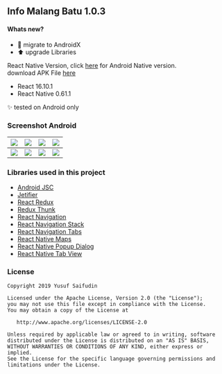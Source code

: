 ## Info Malang Batu 1.0.3 ##

#### Whats new? #####
* :tractor: migrate to AndroidX
* :arrow_up: upgrade Libraries

React Native Version, click [here](https://github.com/yoesuv/Info-Malang-Batu) for Android Native version.<br/>
download APK File [here](https://drive.google.com/file/d/10CQUBQPWfuTXRVqwTxKiPd1f5a7X_3uy/view?usp=sharing)
* React 16.10.1
* React Native 0.61.1

:sparkles: tested on Android only

### Screenshot Android ###
| ![](https://lh3.googleusercontent.com/y9WjRtS2zsRFKtRMJ67lcg_YFl8UPP5XgDZOQJSGP3qHtmhPUtZYyiiBTgHWNX-G5D28fZqCoQgIzKj4P1t0l1yqe-u_bT0izjU2WNNatl2fsjvyHMr2wJ2eSKUjchq3g8y3wXrh2ixLBlJctUymHtHVC-f81Sc8xoKtgIHI22PDOh9pT3xPzS2hnPuGUeMWWE0qJkLEkvyy_x235v8vjIIuXQ9Fh9AARRN4smP_5oZW_r15G87yWlKWtoBA1IsU0HdEcZkr8BJZB9bJZghP-7t2x_VBd5UGdG3npFWj6hWKPCxXZTuRn5BhqcDxQA17TwxaV59JJEzbjhiw1c1BE5dd369YI-2vMXFAEwXYdHeQFViOOWYVDwGS0iXLSL4KcEDCpO4wV7Zk5iOcBEnEoJlT1XWirX5MjckYIVEtvUm7ghCb7vjeoM7PqnFReo9G4zwItY4gQLrb1wW3DHAlAEq23X46Puc0N2V7ivjDHvAMRAsy4royD5BxUa8n2t5r8Mo8ZnACjqCbJcyg1FwQfqtr8MxhxVHag1DzeeHoZU-Vm-2vJkOI6OxOO72DEYa7cL1TlQmg7XT7X-HDKGSikQg7__daClJHaRgQnaTVCABnqePqyJaWIGK6CRxXwgR6YjSpsiDzxVjnAaECaALq0Tp9vq1nALlIVClh1mWXnNI4KIh-gkyMPQ=w321-h641-no) | ![](https://lh3.googleusercontent.com/ztgKGmmqZ5DLCLLtkFdsYgH-SXmTo77Z0j2Mpo0_Ktpe0CC3SiS6u1cLneMinO5WQAEfoLVRFTlG20QjmUeHtnznXjSJ8ytbVwbMS_7jf_8Yp78oTj8e-mkEd28qFRrAyEM2hUcIHxs6XVqlSNpBeyjttZnQLEzkY8B2pwvzAYxYN6MnnBVqmDAch7w4iShoi1rhxfXVZkoF0eKKqKQRPx4xf3ehvf3tbib-JkTDzAMf72r2Odo0DU3KCcJV9FoujP4LOAFhqZsYConEI9CK6UHmKIBCYW70e8xE6lt6Y-UQSRkp8lOFPUygmrlZrLrQ5tX6Xb5JDfie2AfMm3IgW-FhJVsPmLsghm8mP1WLYLp5UoDC4Rr8Sp4ujgFukrB03R74FywzyMTHrWS4tsrVWTG_FP-FdthMzlBJyQ9c7RvLrPjB1AMLQA0v5Mkn_DqhkO5XQ17gw1E2BjtN5Cehnjps0QPssG_afOG3sGOfSNzk5IQIWSCnMZIzrEkz03H9nguKhnLqdK5qw203EsvPQKp_s9NznT_660m7kzA8i7J3UZGzxnGSzvgv9x7S3hO9JSYd-hUv7ku9ewo8dGe_0HhKhOAJ0R0Gy2whPrjwCslOUK4jlU7DaM9gZR1F4qSiQRZBBsr7jzf60qmQdcSGKViGqfN8bSCiKKkbYySTOHzqGVfptFYW0A=w321-h641-no) | ![](https://lh3.googleusercontent.com/b6TKG8PI00lsnJndoi2auU2vUw1ZMpHnDEVx9XOTTD9dcoaLpCmjyqY_FyWHnNPEV4BtQIDkr4Us1jdHQTtI_neQjq0zLfzNt4OwC10CZxR1BXsx_1JwCTbFeABRsFfiWwhCn7DHTlcCe2oJzlKuZdlsaHySR0tGC-PAr5SywlmZJEdj-dgo9pxw94U5wtpHp6sgftF-3QbdmOvHLc2qI9BmZkZsyng8ONFjCYfdGTOSeS9Sk012wTYoOucUIjnxOL1vfsdDaLnACMVf964VnADfa1l-mUkSsf6ZHo-3CQzsNsVgut0y1y9FHOkKTnx7KOvnSfT5zVulk6FXj01q8BHL4B1Zy0Y2Zci5iHXdrwwi5sLrlUiVHy6tZ_8oJdvpcRP1JTuDiyjyuDXzSAR01ZgkSAd_weLiuy1afHZJYNQ022YYu9ZTSl_gw9fp9r30NF6AZ8D_EpkXJ030fPjvBiKhnX45BDkc6-WKeTmHAcrIeMQfXawrc5JIr0PbMBtT77nhrdF3wYxZJnaAC7u8a_7Z8P-KQpezRjiAHFku0UQqDcuGwxeLICJ4dyq08cYEY2aFILNszVZ9jNpCiHqlaY6QnAIpDON6VQBLHvQMsx4mbFRVKH0-kEgqg0yvXTqXy6a9qbKNJwY8pCf_YhhA_yvGigLQrCd_qw41BBl8uGngxMStn4zrVg=w321-h641-no) | ![](https://lh3.googleusercontent.com/3mEmc9i4O4ea5IOQ4JCJfi7ybm1uva-G0ccPv46nP7qTenOdbsEgw9lrqoAYEdrF8ilU7WWHRDFpPXJUGCja2YZ5ok2vI4c8OGFKQV7BoSBJ9XiopKzue97t9mWtoLyH5K9OsrNiI7T2xIRTJyQNe5ndzuRdUZ_9MN5qKhv99l6V4Y5IP0AB7GLP7WT8QAgkzbTNBlvqlSkIaNQGNBOQGCyQBi-ZXs4xy8HgzOAG6ZJ60dSNLPVzu2s9cJT6D3MWa4huMcb8RaTZf4J92GgmVtCIL_73ddXWFLqZnvrBZo588eeHrrPdNcT3Kh5O_Am9WPKjHaQhCxgcUMPwd7RZzG8sPgwhV-eUQc0pcGYJKsUm7rNTDlCQ1N8Efb38kjoGLMu_tQ__JANGrHrEctUe2jH9qsVYWU22A-7YG035iRJrBm7GrpiGenVrCQaJLarcK8ytr4eTkD2znp2RrwEZq4lfU_siktyHupv_jyPMzmygDT2a1wxUDsb1cxz47DHYxqdAp6DhH-AHVUk_nnfchezA9DVIJP-Fyg1p_3vSNtEOKeqTYldSN-gM29iUP6f7GLAoQsosCd4xEy7CBvTlbYs55Bguj4Lk_redLiVKnN3a3WIroHQZhNqDzBYXESTI2RHYLgg8y-nNf9fDuIcxtB6OIdhnVpeDeOoFoL6JK0BP7p7OX9dzqg=w321-h641-no) |
| :---: | :---: | :---: | :---: |
| ![](https://lh3.googleusercontent.com/UopriOE3dGEMr0KYnTndioK4L2PDkRrY3UxWzIzE8bsS54TuvfJntc6lqcpLl2wfjpdojm8dieSXEwPHotL0F6j-e4SRfRbXMZBG111_s187FCm3LL5_-tYLktpObBinGxItRbsqjHvh3WBGiuruC47VGhv2SQx6yW1SkQOIzQVNGXytUsqL2xTivZLnTgCA4Pwt6z67fyLcM8lsJ-Yk0s_bcsRJ4DXXdzJkdiniumqtx2gpWguX0wSmRt9gcMAcGcCELpRIMbf_p1IdgnIJEYfCDCfxXzGwLcvEThz21IuPFkXVT5b5-7nb1zOTuFT5YSQ5yKCFeq8kDfjzeBv9ZlQnidszlwgX7eLtVUNm8oDz9WmeHtv6FN7CHxtrZjrHNElPeS1z5GymKt4mdkWpPrd6E1XucxT7lU5CviptIAqZ-XM2_SUvZ4pvCFjG3TqDEKnW0ITGHL_ipSQndeSB_cFfoK-8UOS4a3H_BC9Vqi5zpsN3PjmNjDeSrzSZ_Y7WY01oo72uooZsJtJ8Pu4zOvne-6hlKiCwMVWIcjV0iUUYL_yKrbl7TmIK0LQUWqXCbqgu3CSA9AVwsWN8FR_Qt4p2D5LvppCNHP6f0Iht4DyYv5ugrHWnhRyPrQ0Yy73Aj3hrIE6kmgjZQ4l735YkvoZIw_pbzWin0_W84eNDAwNf1sGNQxuB-Q=w321-h641-no) | ![](https://lh3.googleusercontent.com/cT6PPgCeMKCmyhfGTozyJ8bJs0sIEF8C4VInN15IRhXNwBN8kGwoNQVuxrk7wO7n6bTR3JhkAdD3COr28TdjAOHegKnqzfymiclzqH6ZhSId4HSBPWsMVxVtQ1W9yIsveujNrv7U-Xbl-6nvMm6KFMQYsb7U9d30Ae4X0JD_dArVtAryRVNd4WS4LF9kHqxIQzIL8HMzjUbICARwCSjEgHLtDTtQK0vVMefH-iXpGt4mXPPT1kaPxmFQZ1HcXpRjUJfj04C8i0IwfTsrhIKmk7BiTxweLxGMr0Psb2bu0Nryzi_7oQTqcll42Jl7dnGjpKb1NMHh0wqgSPQBvcJ61RymBHF8tpxSATZK5NdcNlHhRxwYDUCuRN0JrVMTqpeSTLGPFegouqk2kW1nr5F0C8YvyaAvms1i34zj09tFKR5zTfhXlMvFtsq0FAtcgIb2pjyZL4N9HhgGCQuW4uwgyQsAd00IJ6eyUmO82d1qlUMYN0KShrl7yLa9AMIUizdZoe_GjsPfA2ivJXKjt20TKdUyP8l3JPPY4fEf5U1seAbnpIRzxudQxWfvCI6sAYtCUwQG_RaUi8gByCiFWDdAXR5jkVUWnIGTHoXBY9KY6LP5K8ShVHEIJY63MJf_B8KzNnYKKDICApaXwTn-bnTsZHuqq40AkzEL5MYQutnkjANiPAPn5EWXDg=w321-h641-no) | ![](https://lh3.googleusercontent.com/4shJw6v9Sh_fPJyaReXOtl4qq91Sl1ZLT7mdp4H71qQ-a6DQwQsdwv-sC-V3BqVwokVAvtOh2ICYA0VY5FyfY4n5jq-Wi7ib3lUOLD9ktZn2SSjeISOy-kc4zgZAzXSwgvRCNhSi5uNArN6bDyRFe8l63OQcQ47EbGeUIoE3GdPMFcCQrXXbgxktFkww47xB7VxKCMNs1auzP8K0ZZuYPWA1alhspTShtxpj1yUd_oZK53bp1ejdgUC599YLm17Hpxwi8dhmdkXsSwLkCsBOJt81lkaOAiTGPplCZHZhNf38xxg3xEILDnQppDj_V4TAHmLGevZStbSUU3NrUPydurxDKWFEQtHZUklVKPEmOTCs0xxTFRPGZU5v1HWUIjaigKKTdVIm-Y2om5MUantu8ssRCw7V8Ss3iysWX9imjHXD8rCWvYPNSpj0tyt8uksI5YwuIHnmAvhsdE3Na1NI_n6w6nTKFU42W3u-GQeoVqrGa9lcEss5MNRwVTa4SN3lX-XLmKb8IV1YV66asO9XXzk-Y1KoH3K0kYuiDtedsEZLKSwTRBuRBrC1lnyOPYX2gmPMMpCfFGVuAGbnMNPzY5H7oqdobCFGpbGCPaPAsByB9JPC6xPBoOgWFOH5cSyHusLX1HvUhQbRm8LNCcra8YZTtzoxuXH86Alp07FNlPr9PyZrNC0Z4A=w321-h641-no) | ![](https://lh3.googleusercontent.com/hL_AM8r2pT9zn0gkYu9NSnr_yNZEiBIgaImBdRDZLwgwsZteZzUmWG5xka3E4uyTgPTN5T0eA7vFlR2l_2k9uV1-DvD6folji7Ul9Wf4rD4ccbywObptqc_bk4JbBAMswZmAPSE5N-F14xcOVPuITqC1tEDouCUXOMyh9qH0zdKNrz2sTqyjC-ZdU7PU-4Vheghw_JbXtX_7ggmKlN0wXiDvEv7YlpoVYz4BOMxQxfRP9dxlicsy5x7A88NtQBssGs8GnWeLUlJpJygaO8v2oIQOsVMMc-mZ6jZaRfQfyGSLhn5o-Ue23UCvbFS3D-3wCiSL9QLuCXGBozwBZw9WEk_YHg47BI54eeHg3fO64NYW5z7jTMRqTL9KxftT7HxdbWTd-pFpmyvW63GdacZY9yVlYjqZPXAsCoRmGVsuIa-a6E3cEvP2IYS9-4Wjr8oK6qwj2c1JJv5NIVE5uHIaYXpcogIJSWg0mVmrm0Wb0-3eo8RDSYigB8fkbOLlxCwSmcOF6jOq-ORO0c3QPqV5X3b5h54W1S5AChkq3Z0uL2DyY_Q87P9lSO7LZlFBuEDAPEVzb7btUybmDLK8HmeKsAQ1n_n-j3l3D40Hbrr_IVxehb5ASrq_PYoH-V98R71ha3-06vVJyXl-8ZEQSAB9SXEJD439Jn2vnGxA_iq8TNcQ7_BktmZbgA=w321-h641-no) |

### Libraries used in this project ###
* [Android JSC](https://github.com/facebook/android-jsc)
* [Jetifier](https://github.com/mikehardy/jetifier)
* [React Redux](https://react-redux.js.org/)
* [Redux Thunk](https://github.com/reduxjs/redux-thunk)
* [React Navigation](https://github.com/react-navigation/react-navigation)
* [React Navigation Stack](https://github.com/react-navigation/stack)
* [React Navigation Tabs](https://github.com/react-navigation/tabs)
* [React Native Maps](https://github.com/react-native-community/react-native-maps)
* [React Native Popup Dialog](https://github.com/jacklam718/react-native-popup-dialog)
* [React Native Tab View](https://github.com/react-native-community/react-native-tab-view)

### License ###

    Copyright 2019 Yusuf Saifudin

    Licensed under the Apache License, Version 2.0 (the "License");
    you may not use this file except in compliance with the License.
    You may obtain a copy of the License at

       http://www.apache.org/licenses/LICENSE-2.0

    Unless required by applicable law or agreed to in writing, software
    distributed under the License is distributed on an "AS IS" BASIS,
    WITHOUT WARRANTIES OR CONDITIONS OF ANY KIND, either express or implied.
    See the License for the specific language governing permissions and
    limitations under the License.
